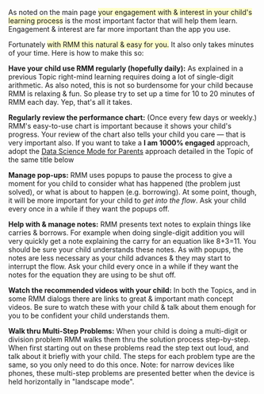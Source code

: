 <p>As noted on the main page <span style="background-color:#ffffcc">your engagement with &amp interest in your child&#039;s learning process</span> is the most important factor that will help them learn. Engagement &amp; interest are far more important than the app you use.</p>

<p>Fortunately <span style="background-color:#ffffcc">with RMM this natural &amp; easy for you.</span> It also only takes minutes of your time. Here is how to make this so:</p>

<p><b>Have your child use RMM regularly (hopefully daily):</b> As explained in a previous Topic right-mind learning requires doing a lot of single-digit arithmetic. As also noted, this is not so burdensome for your child because RMM is relaxing &amp; fun. So please try to set up a time for 10 to 20 minutes of RMM each day. Yep, that&#039;s all it takes.</p>

<p><b>Regularly review the performance chart:</b> (Once every few days or weekly.) RMM&#039;s easy-to-use chart is important because it shows your child&#039;s progress. Your review of the chart also tells your child you care &#151; that is very important also. If you want to take a <b>I am 1000% engaged</b> approach, adopt the <u>Data Science Mode for Parents</u> approach detailed in the Topic of the same title below</p>

<p><b>Manage pop-ups:</b> RMM uses popups to pause the process to give a moment for you child to consider what has happened (the problem just solved), or what is about to happen (e.g. borrowing). At some point, though, it will be more important for your child to <i>get into the flow</i>. Ask your child every once in a while if they want the popups off.<p>

<p><b>Help with &amp; manage notes:</b> RMM presents text notes to explain things like carries &amp; borrows. For example when doing single-digit addition you will very quickly get a note explaining the carry for an equation like 8+3=11. You should be sure your child understands these notes. As with popups, the notes are less necessary as your child advances &amp; they may start to interrupt the flow. Ask your child every once in a while if they want the notes for the equation they are using to be shut off.<p>

<p><b>Watch the recommended videos with your child:</b> In both the Topics, and in some RMM dialogs there are links to great &amp; important math concept videos. Be sure to watch these with your child &amp; talk about them enough for you to be confident your child understands them.<p>

<p><b>Walk thru Multi-Step Problems:</b> When your child is doing a multi-digit or division problem RMM walks them thru the solution process step-by-step. When first starting out on these problems read the step text out loud, and talk about it briefly with your child. The steps for each problem type are the same, so you only need to do this once. Note: for narrow devices like phones, these multi-step problems are presented better when the device is held horizontally in "landscape mode".</p>
